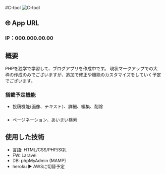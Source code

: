 #C-tool
![C-tool](https://user-images.githubusercontent.com/61730661/83403234-4116d180-a443-11ea-9f2a-211b1c12c8cd.jpg)

## 🌐 App URL
### **IP：000.000.00.00**

## 概要
PHPを独学で学習して、ブログアプリを作成中です。
現状マークアップでの大枠の作成のみでございますが、追加で修正や機能のカスタマイズをしていく予定でございます。


### 搭載予定機能
* 投稿機能(画像、テキスト）、詳細、編集、削除
###
* ページネーション、あいまい検索

## 使用した技術
* 言語:  HTML/CSS/PHP/SQL
* FW:  Laravel
* DB:  phpMyAdmin (MAMP)
* heroku ▶︎ AWSに切替予定
